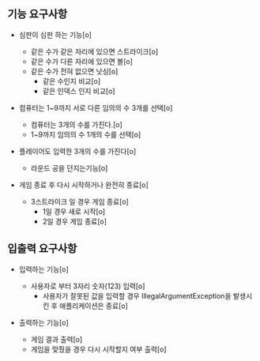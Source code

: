## 기능 요구사항
- 심판이 심판 하는 기능[o]
  - 같은 수가 같은 자리에 있으면 스트라이크[o]
  - 같은 수가 다른 자리에 있으면 볼[o]
  - 같은 수가 전혀 없으면 낫싱[o]
    - 같은 수인지 비교[o]
    - 같은 인덱스 인지 비교[o]
    
- 컴퓨터는 1~9까지 서로 다른 임의의 수 3개를 선택[o]
  - 컴퓨터는 3개의 수를 가진다.[o]
  - 1~9까지 임의의 수 1개의 수를 선택[o]
    
- 플레이어도 입력한 3개의 수를 가진다[o]
  - 라운드 공을 던지는기능[o]

- 게임 종료 후 다시 시작하거나 완전히 종료[o]
  - 3스트라이크 일 경우 게임 종료[o]
    - 1일 경우 새로 시작[o]
    - 2일 경우 게임 종료[o]
    


## 입출력 요구사항
- 입력하는 기능[o]
  - 사용자로 부터 3자리 숫자(123) 입력[o]
    - 사용자가 잘못된 값을 입력할 경우 IllegalArgumentException을 발생시킨 후 애플리케이션은 종료[o]
  
- 출력하는 기능[o]
  - 게임 결과 출력[o]
  - 게임을 맞췄을 경우 다시 시작할지 여부 출력[o]

